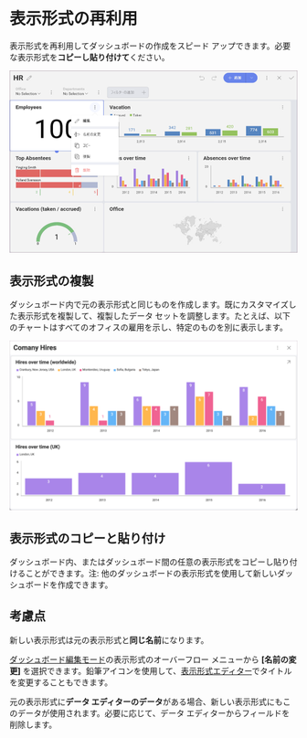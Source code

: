 # 表示形式の再利用

表示形式を再利用してダッシュボードの作成をスピード アップできます。必要な表示形式を**コピーし貼り付けて**ください。

<img src="images/reusing-visualization.png" alt="Overflow menu of a visualization in a dashboard displayed" class="responsive-img"/>

## 表示形式の複製

ダッシュボード内で元の表示形式と同じものを作成します。既にカスタマイズした表示形式を複製して、複製したデータ セットを調整します。たとえば、以下のチャートはすべてのオフィスの雇用を示し、特定のものを別に表示します。

<img src="images/duplicate-visualization.png" alt="Duplicated visualizations" class="responsive-img"/>

## 表示形式のコピーと貼り付け

ダッシュボード内、またはダッシュボード間の任意の表示形式をコピーし貼り付けることができます。注: 他のダッシュボードの表示形式を使用して新しいダッシュボードを作成できます。

## 考慮点

新しい表示形式は元の表示形式と**同じ名前**になります。

[ダッシュボード編集モード](../dashboards/overview.html)の表示形式のオーバーフロー メニューから **[名前の変更]** を選択できます。鉛筆アイコンを使用して、[表示形式エディター](../data-visualizations/visualizations-editor.html)でタイトルを変更することもできます。

元の表示形式に**データ エディターのデータ**がある場合、新しい表示形式にもこのデータが使用されます。必要に応じて、データ エディターからフィールドを削除します。
